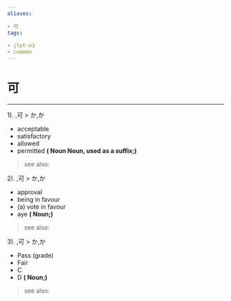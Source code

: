 ```yaml
---
aliases:
    
- 可
tags:
    
- jlpt-n3
- common
---
```


# 可
---
1).
,可 > か,か

- acceptable
- satisfactory
- allowed
- permitted
**( Noun Noun, used as a suffix;)**
> see also: 
            
2).
,可 > か,か

- approval
- being in favour
- (a) vote in favour
- aye
**( Noun;)**
> see also: 
            
3).
,可 > か,か

- Pass (grade)
- Fair
- C
- D
**( Noun;)**
> see also: 
            